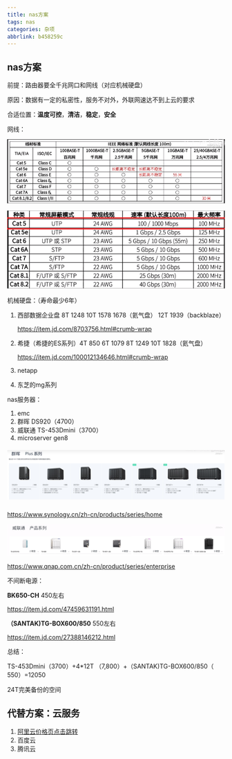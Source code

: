 ```yaml
---
title: nas方案
tags: nas
categories: 杂项
abbrlink: b458259c
---
```




## nas方案

前提：路由器要全千兆网口和网线（对应机械硬盘）

原因：数据有一定的私密性，服务不对外，外联网速达不到上云的要求

合适位置：**温度可控**，**清洁**，**稳定**，**安全**

<!-- more -->

网线：

![image-20210407153352145](https://raw.githubusercontent.com/che77a38/blogImage/main/image-20210407153352145.png)

![image-20210407153558825](https://raw.githubusercontent.com/che77a38/blogImage/main/image-20210407153558825.png)

机械硬盘：（寿命最少6年）

1. 西部数据企业盘  8T 1248 10T 1578  1678（氦气盘） 12T  1939（backblaze）

   https://item.jd.com/8703756.html#crumb-wrap

2. 希捷（希捷的ES系列）4T 850   6T 1079  8T 1249 10T 1828（氦气盘）

   https://item.jd.com/100012134646.html#crumb-wrap

3. netapp

4. 东芝的mg系列

nas服务器：

1. emc
2. 群晖   DS920（4700）
3. 威联通   TS-453Dmini（3700）
4. microserver gen8

##### <img src="https://raw.githubusercontent.com/che77a38/blogImage/main/image-20210407145052565.png" alt="image-20210407145052565" style="zoom:150%;" />

https://www.synology.cn/zh-cn/products/series/home

![image-20210407145118090](https://raw.githubusercontent.com/che77a38/blogImage/main/image-20210407145118090.png)

https://www.qnap.com.cn/zh-cn/product/series/enterprise



不间断电源：

**BK650-CH** 450左右

https://item.jd.com/47459631191.html

**（SANTAK)TG-BOX600/850** 550左右

https://item.jd.com/27388146212.html

总结：

TS-453Dmini（3700）+4*12T （7,800）+（SANTAK)TG-BOX600/850（ 550）=12050

24T完美备份的空间



## 代替方案：云服务

1. [阿里云价格页点击跳转](https://www.aliyun.com/price/product?spm=5176.22414175.5694434980.4.17657bd75iMAOB#/oss/detail)
2. 百度云
3. 腾讯云

